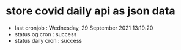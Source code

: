 # store covid daily api as json data

- last cronjob : Wednesday, 29 September 2021 13:19:20
- status og cron : success
- status daily cron : success
      
      